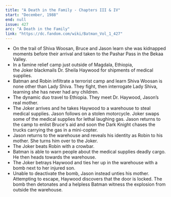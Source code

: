 ```yaml
---
title: "A Death in the Family - Chapters III & IV"
start: "December, 1988"
end: null
issue: 427
arc: "A Death in the Family"
link: "https://dc.fandom.com/wiki/Batman_Vol_1_427"
---
```


- On the trail of Shiva Woosan, Bruce and Jason learn she was kidnapped moments before their arrival and taken to the Pashar Pass in the Bekaa Valley.
- In a famine relief camp just outside of Magdala, Ethiopia, the Joker blackmails Dr. Sheila Haywood for shipments of medical supplies.
- Batman and Robin infiltrate a terrorist camp and learn Shiva Woosan is none other than Lady Shiva. They fight, then interrogate Lady Shiva, learning she has never had any children. 
- The dynamic duo travel to Ethiopia. They meet Dr. Haywood, Jason’s real mother. 
- The Joker arrives and he takes Haywood to a warehouse to steal medical supplies. Jason follows on a stolen motorcycle. Joker swaps some of the medical supplies for lethal laughing gas. 
Jason returns to the camp to enlist Bruce's aid and soon the Dark Knight chases the trucks carrying the gas in a mini-copter.
- Jason returns to the warehouse and reveals his identity as Robin to his mother. She turns him over to the Joker. 
- The Joker beats Robin with a crowbar.
- Batman is able to warn people about the medical supplies deadly cargo. He then heads towards the warehouse.
- The Joker betrays Haywood and ties her up in the warehouse with a bomb next to her injured son.
- Unable to deactivate the bomb, Jason instead unties his mother. Attempting to escape, Haywood discovers that the door is locked. The bomb then detonates and a helpless Batman witness the explosion from outside the warehouse.
